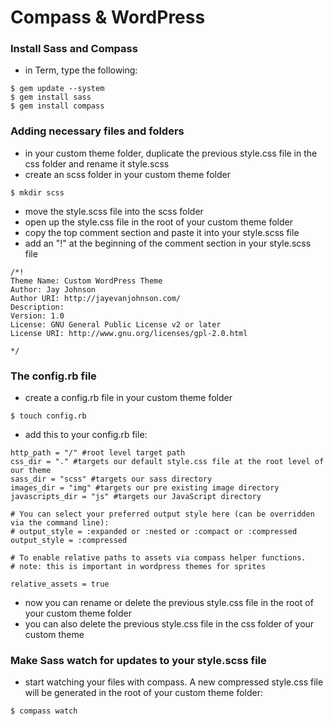 # Compass & WordPress

### Install Sass and Compass
* in Term, type the following:
```
$ gem update --system
$ gem install sass
$ gem install compass
```

### Adding necessary files and folders
* in your custom theme folder, duplicate the previous style.css file in the css folder and rename it style.scss
* create an scss folder in your custom theme folder
```
$ mkdir scss
```
* move the style.scss file into the scss folder
* open up the style.css file in the root of your custom theme folder
* copy the top comment section and paste it into your style.scss file
* add an "!" at the beginning of the comment section in your style.scss file
```
/*!
Theme Name: Custom WordPress Theme
Author: Jay Johnson
Author URI: http://jayevanjohnson.com/
Description: 
Version: 1.0
License: GNU General Public License v2 or later
License URI: http://www.gnu.org/licenses/gpl-2.0.html

*/
```

### The config.rb file
* create a config.rb file in your custom theme folder
```
$ touch config.rb
```
* add this to your config.rb file:
```
http_path = "/" #root level target path
css_dir = "." #targets our default style.css file at the root level of our theme
sass_dir = "scss" #targets our sass directory
images_dir = "img" #targets our pre existing image directory
javascripts_dir = "js" #targets our JavaScript directory

# You can select your preferred output style here (can be overridden via the command line):
# output_style = :expanded or :nested or :compact or :compressed
output_style = :compressed

# To enable relative paths to assets via compass helper functions.
# note: this is important in wordpress themes for sprites

relative_assets = true
```
* now you can rename or delete the previous style.css file in the root of your custom theme folder
* you can also delete the previous style.css file in the css folder of your custom theme 

### Make Sass watch for updates to your style.scss file
* start watching your files with compass. A new compressed style.css file will be generated in the root of your custom theme folder:
```
$ compass watch
```


